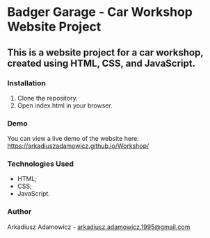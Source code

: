 # Badger Garage - Car Workshop Website Project

## This is a website project for a car workshop, created using HTML, CSS, and JavaScript.

### Installation
1. Clone the repository.
2. Open index.html in your browser.

### Demo
You can view a live demo of the website here: https://arkadiuszadamowicz.github.io/Workshop/

### Technologies Used
- HTML;
- CSS;
- JavaScript.

### Author
Arkadiusz Adamowicz - arkadiusz.adamowicz.1995@gmail.com